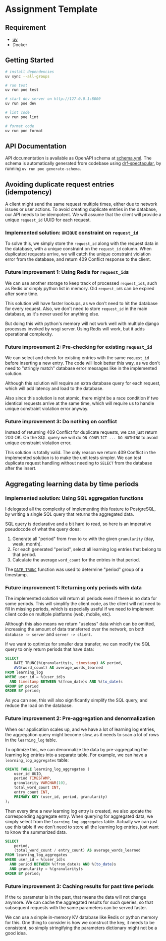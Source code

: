 # Assignment Template

## Requirement
- [uv](https://github.com/astral-sh/uv)
- Docker

## Getting Started

```sh
# install dependencies
uv sync --all-groups

# run test
uv run poe test

# start dev server on http://127.0.0.1:8000
uv run poe dev

# lint code
uv run poe lint

# format code
uv run poe format
```

## API Documentation

API documentation is available as OpenAPI schema at [schema.yml](./schema.yml).
The schema is automatically generated from codebase using [drf-spectacular](https://github.com/tfranzel/drf-spectacular),
by running `uv run poe generate-schema`.

## Avoiding duplicate request entries (idempotency)

A client might send the same request multiple times, either due to network issues or user actions.
To avoid creating duplicate entries in the database, our API needs to be idempotent.
We will assume that the client will provide a unique `request_id` UUID for each request.

### Implemented solution: `UNIQUE` constraint on `request_id`

To solve this, we simply store the `request_id` along with the request data in the database,
with a unique constraint on the `request_id` column. When duplicated requests arrive, 
we will catch the unique constraint violation error from the database,
and return 409 Conflict response to the client.

### Future improvement 1: Using Redis for `request_id`s

We can use another storage to keep track of processed `request_id`s, such as Redis or simply python 
list in memory. Old `request_id`s can be expired after some time.

This solution will have faster lookups, as we don't need to hit the database for every request.
Also, we don't need to store `request_id` in the main database, as it's never used for anything else.

But doing this with python's memory will not work well with multiple django processes invoked by wsgi server.
Using Redis will work, but it adds operational complexity.

### Future improvement 2: Pre-checking for existing `request_id`

We can select and check for existing entries with the same `request_id` before inserting a new entry.
The code will look better this way, as we don't need to "stringly match" database error messages like in the implemented solution.

Although this solution will require an extra database query for each request,
which will add latency and load to the database.

Also since this solution is not atomic,
there might be a race condition if two identical requests arrive at the same time,
which will require us to handle unique constraint violation error anyway.

### Future improvement 3: Do nothing on conflict

Instead of returning 409 Conflict for duplicate requests, we can just return 200 OK.
On the SQL query we will do `ON CONFLICT ... DO NOTHING` to avoid unique constraint violation error.

This solution is totally valid. 
The only reason we return 409 Conflict in the implemented solution is to make the unit tests simpler. 
We can test duplicate request handling without needing to `SELECT` from the database after the insert.


## Aggregating learning data by time periods

### Implemented solution: Using SQL aggregation functions

I delegated all the complexity of implementing this feature to PostgreSQL,
by writing a single SQL query that returns the aggregated data.

SQL query is declarative and a bit hard to read, so here is an imperative pseudocode of what the query does:
1. Generate all "period" from `from` to `to` with the given `granularity` (day, week, month).
2. For each generated "period", select all learning log entries that belong to that period.
3. Calculate the average `word_count` for the entries in that period.

The [`DATE_TRUNC`](https://www.postgresql.org/docs/current/functions-srf.html#FUNCTIONS-SRF)
function was used to determine "period" group of a timestamp.

### Future improvement 1: Returning only periods with data

The implemented solution will return all periods even if there is no data for some periods.
This will simplify the client code, as the client will not need to fill in missing periods,
which is especially useful if we need to implement client code on multiple platforms (web, mobile, etc).

Although this also means we return "useless" data which can be omitted, 
increasing the amount of data transferred over the network, on both `database -> server` and `server -> client`.

If we want to optimize for smaller data transfer, we can modify the SQL query to only return periods that have data:

```sql
SELECT
    DATE_TRUNC(%(granularity)s, timestamp) AS period,
    AVG(word_count) AS average_words_learned
FROM learning_log
WHERE user_id = %(user_id)s 
  AND timestamp BETWEEN %(from_date)s AND %(to_date)s
GROUP BY period
ORDER BY period;
```

As you can see, this will also significantly simplify the SQL query, and reduce the load on the database.

### Future improvement 2: Pre-aggregation and denormalization

When our application scales up, and we have a lot of learning log entries,
the aggregation query might become slow, as it needs to scan a lot of rows in the `learning_log` table.

To optimize this, we can denormalize the data by pre-aggregating the learning log entries into a separate table.
For example, we can have a `learning_log_aggregates` table:

```sql
CREATE TABLE learning_log_aggregates (
    user_id UUID,
    period TIMESTAMP,
    granularity VARCHAR(10),
    total_word_count INT,
    entry_count INT,
    PRIMARY KEY (user_id, period, granularity)
);
```

Then every time a new learning log entry is created, we also update the corresponding aggregate entry.
When querying for aggregated data, we simply select from the `learning_log_aggregates` table.
Actually we can just use this table if we don't need to store all the learning log entries,
just want to know the summarized data.

```sql
SELECT
    period,
    (total_word_count / entry_count) AS average_words_learned
FROM learning_log_aggregates
WHERE user_id = %(user_id)s 
  AND period BETWEEN %(from_date)s AND %(to_date)s
  AND granularity = %(granularity)s
ORDER BY period;
```

### Future improvement 3: Caching results for past time periods

If the `to` parameter is in the past, that means the data will not change anymore.
We can cache the aggregated results for such queries, so that subsequent requests with the same parameters can be served faster.

We can use a simple in-memory KV database like Redis or python memory for this.
One thing to consider is how we construct the key, it needs to be consistent,
so simply stringifying the parameters dictionary might not be a good idea.
